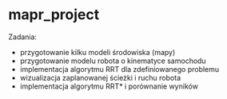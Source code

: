 # mapr_project

Zadania:
- przygotowanie kilku modeli środowiska (mapy)
- przygotowanie modelu robota o kinematyce samochodu
- implementacja algorytmu RRT dla zdefiniowanego problemu
- wizualizacja zaplanowanej ścieżki i ruchu robota
- implementacja algorytmu RRT* i porównanie wyników

